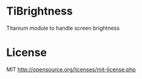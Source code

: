 TiBrightness
============

Titanium module to handle screen brightness

License
============
MIT http://opensource.org/licenses/mit-license.php
